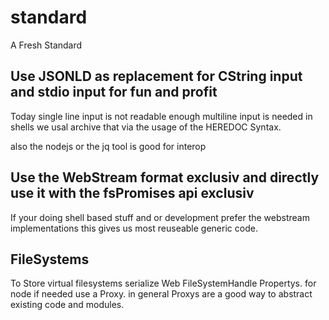 # standard
A Fresh Standard

## Use JSONLD as replacement for CString input and stdio input for fun and profit
Today single line input is not readable enough multiline input is needed
in shells we usal archive that via the usage of the HEREDOC Syntax. 

also the nodejs or the jq tool is good for interop

## Use the WebStream format exclusiv and directly use it with the fsPromises api exclusiv
If your doing shell based stuff and or development prefer the webstream implementations
this gives us most reuseable generic code.

## FileSystems 
To Store virtual filesystems serialize Web FileSystemHandle Propertys. 
for node if needed use a Proxy. in general Proxys are a good way to abstract existing code and modules.



